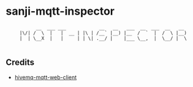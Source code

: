 sanji-mqtt-inspector
====================

```
	       __  ___ ___            __   __   ___  __  ___  __   __  
	 |\/| /  \  |   |  __ | |\ | /__` |__) |__  /  `  |  /  \ |__) 
	 |  | \__X  |   |     | | \| .__/ |    |___ \__,  |  \__/ |  \ 
                                                               
```

## Credits
- [hivemq-mqtt-web-client](https://github.com/hivemq/hivemq-mqtt-web-client)
